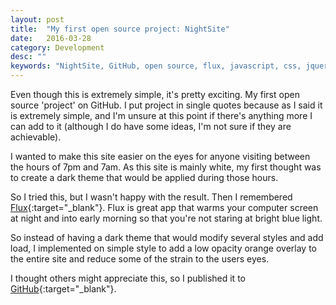 ```yaml
---
layout: post
title:  "My first open source project: NightSite"
date:   2016-03-28
category: Development
desc: ""
keywords: "NightSite, GitHub, open source, flux, javascript, css, jquery"
---
```


Even though this is extremely simple, it's pretty exciting. My first open source 'project' on GitHub. I put project in single quotes because as I said it is extremely simple, and I'm unsure at this point if there's anything more I can add to it (although I do have some ideas, I'm not sure if they are achievable).

I wanted to make this site easier on the eyes for anyone visiting between the hours of 7pm and 7am. As this site is mainly white, my first thought was to create a dark theme that would be applied during those hours. 

So I tried this, but I wasn't happy with the result. Then I remembered [Flux](https://justgetflux.com/){:target="_blank"}. Flux is great app that warms your computer screen at night and into early morning so that you're not staring at bright blue light.

So instead of having a dark theme that would modify several styles and add load, I implemented on simple style to add a low opacity orange overlay to the entire site and reduce some of the strain to the users eyes.

I thought others might appreciate this, so I published it to [GitHub](https://github.com/gethinoakes/NightSite){:target="_blank"}.
